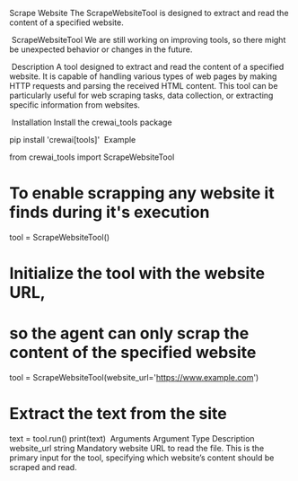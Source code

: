 Scrape Website
The ScrapeWebsiteTool is designed to extract and read the content of a specified website.

​
ScrapeWebsiteTool
We are still working on improving tools, so there might be unexpected behavior or changes in the future.

​
Description
A tool designed to extract and read the content of a specified website. It is capable of handling various types of web pages by making HTTP requests and parsing the received HTML content. This tool can be particularly useful for web scraping tasks, data collection, or extracting specific information from websites.

​
Installation
Install the crewai_tools package


pip install 'crewai[tools]'
​
Example

from crewai_tools import ScrapeWebsiteTool

# To enable scrapping any website it finds during it's execution
tool = ScrapeWebsiteTool()

# Initialize the tool with the website URL, 
# so the agent can only scrap the content of the specified website
tool = ScrapeWebsiteTool(website_url='https://www.example.com')

# Extract the text from the site
text = tool.run()
print(text)
​
Arguments
Argument	Type	Description
website_url	string	Mandatory website URL to read the file. This is the primary input for the tool, specifying which website’s content should be scraped and read.